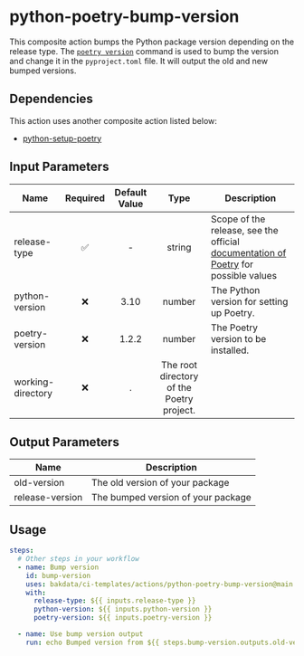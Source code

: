 # python-poetry-bump-version

This composite action bumps the Python package version depending on the release type. The [`poetry version`](https://python-poetry.org/docs/cli/#version) command is used to bump the version and change it in the `pyproject.toml` file. It will output the old and new bumped versions.

## Dependencies

This action uses another composite action listed below:

- [python-setup-poetry](https://github.com/bakdata/ci-templates/tree/main/actions/python-setup-poetry)

## Input Parameters

| Name              | Required | Default Value |                   Type                    | Description                                                                                                                       |
| ----------------- | :------: | :-----------: | :---------------------------------------: | --------------------------------------------------------------------------------------------------------------------------------- |
| release-type      |    ✅    |       -       |                  string                   | Scope of the release, see the official [documentation of Poetry](https://python-poetry.org/docs/cli/#version) for possible values |
| python-version    |    ❌    |     3.10      |                  number                   | The Python version for setting up Poetry.                                                                                         |
| poetry-version    |    ❌    |     1.2.2     |                  number                   | The Poetry version to be installed.                                                                                               |
| working-directory |    ❌    |       .       | The root directory of the Poetry project. |                                                                                                                                   |

## Output Parameters

| Name            | Description                        |
| --------------- | ---------------------------------- |
| old-version     | The old version of your package    |
| release-version | The bumped version of your package |

## Usage

```yaml
steps:
  # Other steps in your workflow
  - name: Bump version
    id: bump-version
    uses: bakdata/ci-templates/actions/python-poetry-bump-version@main
    with:
      release-type: ${{ inputs.release-type }}
      python-version: ${{ inputs.python-version }}
      poetry-version: ${{ inputs.poetry-version }}

  - name: Use bump version output
    run: echo Bumped version from ${{ steps.bump-version.outputs.old-version }} to ${{ steps.bump-version.outputs.release-version }}
```
